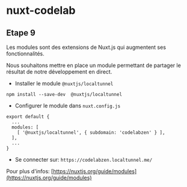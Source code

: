 # nuxt-codelab

## Etape 9

Les modules sont des extensions de Nuxt.js qui augmentent ses fonctionnalités.

Nous souhaitons mettre en place un module permettant de partager le résultat de notre développement en direct.

- Installer le module `@nuxtjs/localtunnel`
```
npm install --save-dev  @nuxtjs/localtunnel
```

- Configurer le module dans `nuxt.config.js`
```
export default {
  ...
  modules: [
    [ '@nuxtjs/localtunnel', { subdomain: 'codelabzen' } ],
  ],
  ...
}
```

- Se connecter sur: `https://codelabzen.localtunnel.me/`

Pour plus d'infos: [https://nuxtjs.org/guide/modules](https://nuxtjs.org/guide/modules)
